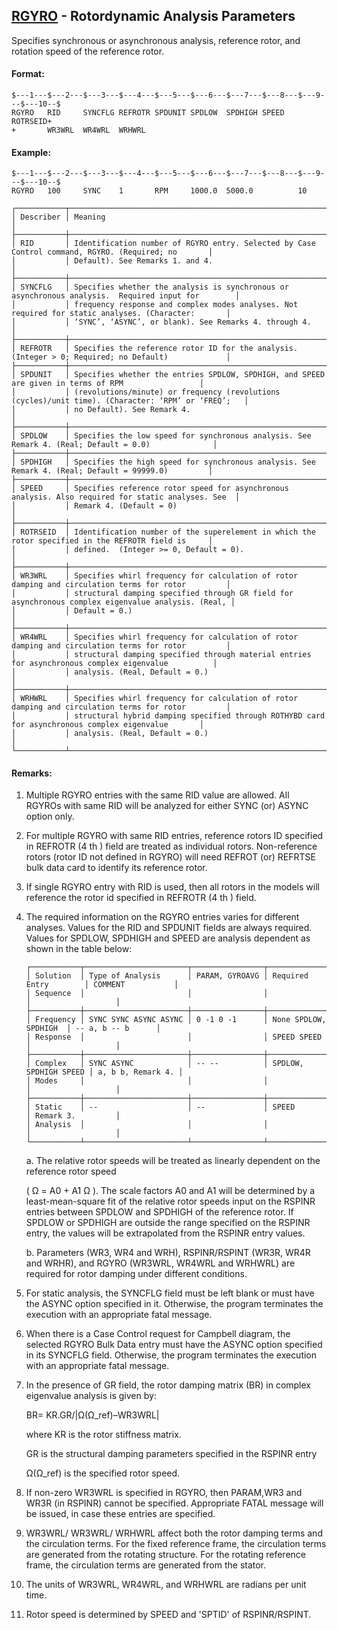 ## [RGYRO](https://nexus.hexagon.com/documentationcenter/bundle/MSC_Nastran_2022.4/page/Nastran_Combined_Book/qrg/bulkqrs/TOC.RGYRO.xhtml) - Rotordynamic Analysis Parameters

Specifies synchronous or asynchronous analysis, reference rotor, and rotation speed of the reference rotor.

#### Format:

```nastran
$---1---$---2---$---3---$---4---$---5---$---6---$---7---$---8---$---9---$---10--$
RGYRO   RID     SYNCFLG REFROTR SPDUNIT SPDLOW  SPDHIGH SPEED   ROTRSEID+       
+       WR3WRL  WR4WRL  WRHWRL                                                  
```

#### Example:

```nastran
$---1---$---2---$---3---$---4---$---5---$---6---$---7---$---8---$---9---$---10--$
RGYRO   100     SYNC    1       RPM     1000.0  5000.0          10              
```

```text
┌───────────┬────────────────────────────────────────────────────────────────────────────────────────────────────┐
│ Describer │ Meaning                                                                                            │
├───────────┼────────────────────────────────────────────────────────────────────────────────────────────────────┤
│ RID       │ Identification number of RGYRO entry. Selected by Case Control command, RGYRO. (Required; no       │
│           │ Default). See Remarks 1. and 4.                                                                    │
├───────────┼────────────────────────────────────────────────────────────────────────────────────────────────────┤
│ SYNCFLG   │ Specifies whether the analysis is synchronous or asynchronous analysis.  Required input for        │
│           │ frequency response and complex modes analyses. Not required for static analyses. (Character:       │
│           │ ‘SYNC’, ‘ASYNC’, or blank). See Remarks 4. through 4.                                              │
├───────────┼────────────────────────────────────────────────────────────────────────────────────────────────────┤
│ REFROTR   │ Specifies the reference rotor ID for the analysis. (Integer > 0; Required; no Default)             │
├───────────┼────────────────────────────────────────────────────────────────────────────────────────────────────┤
│ SPDUNIT   │ Specifies whether the entries SPDLOW, SPDHIGH, and SPEED are given in terms of RPM                 │
│           │ (revolutions/minute) or frequency (revolutions (cycles)/unit time). (Character: ‘RPM’ or ‘FREQ’;   │
│           │ no Default). See Remark 4.                                                                         │
├───────────┼────────────────────────────────────────────────────────────────────────────────────────────────────┤
│ SPDLOW    │ Specifies the low speed for synchronous analysis. See Remark 4. (Real; Default = 0.0)              │
├───────────┼────────────────────────────────────────────────────────────────────────────────────────────────────┤
│ SPDHIGH   │ Specifies the high speed for synchronous analysis. See Remark 4. (Real; Default = 99999.0)         │
├───────────┼────────────────────────────────────────────────────────────────────────────────────────────────────┤
│ SPEED     │ Specifies reference rotor speed for asynchronous analysis. Also required for static analyses. See  │
│           │ Remark 4. (Default = 0)                                                                            │
├───────────┼────────────────────────────────────────────────────────────────────────────────────────────────────┤
│ ROTRSEID  │ Identification number of the superelement in which the rotor specified in the REFROTR field is     │
│           │ defined.  (Integer >= 0, Default = 0).                                                             │
├───────────┼────────────────────────────────────────────────────────────────────────────────────────────────────┤
│ WR3WRL    │ Specifies whirl frequency for calculation of rotor damping and circulation terms for rotor         │
│           │ structural damping specified through GR field for asynchronous complex eigenvalue analysis. (Real, │
│           │ Default = 0.)                                                                                      │
├───────────┼────────────────────────────────────────────────────────────────────────────────────────────────────┤
│ WR4WRL    │ Specifies whirl frequency for calculation of rotor damping and circulation terms for rotor         │
│           │ structural damping specified through material entries for asynchronous complex eigenvalue          │
│           │ analysis. (Real, Default = 0.)                                                                     │
├───────────┼────────────────────────────────────────────────────────────────────────────────────────────────────┤
│ WRHWRL    │ Specifies whirl frequency for calculation of rotor damping and circulation terms for rotor         │
│           │ structural hybrid damping specified through ROTHYBD card for asynchronous complex eigenvalue       │
│           │ analysis. (Real, Default = 0.)                                                                     │
└───────────┴────────────────────────────────────────────────────────────────────────────────────────────────────┘
```

#### Remarks:

1. Multiple RGYRO entries with the same RID value are allowed. All RGYROs with same RID will be analyzed for either SYNC (or) ASYNC option only.
2. For multiple RGYRO with same RID entries, reference rotors ID specified in REFROTR (4 th ) field are treated as individual rotors. Non-reference rotors (rotor ID not defined in RGYRO) will need REFROT (or) REFRTSE bulk data card to identify its reference rotor.
3. If single RGYRO entry with RID is used, then all rotors in the models will reference the rotor id specified in REFROTR (4 th ) field.
4. The required information on the RGYRO entries varies for different analyses. Values for the RID and SPDUNIT fields are always required. Values for SPDLOW, SPDHIGH and SPEED are analysis dependent as shown in the table below:

     ```text
     ┌───────────┬───────────────────────┬────────────────┬───────────────────────┬───────────────────┐
     │ Solution  │ Type of Analysis      │ PARAM, GYROAVG │ Required Entry        │ COMMENT           │
     │ Sequence  │                       │                │                       │                   │
     ├───────────┼───────────────────────┼────────────────┼───────────────────────┼───────────────────┤
     │ Frequency │ SYNC SYNC ASYNC ASYNC │ 0 -1 0 -1      │ None SPDLOW, SPDHIGH  │ -- a, b -- b      │
     │ Response  │                       │                │ SPEED SPEED           │                   │
     ├───────────┼───────────────────────┼────────────────┼───────────────────────┼───────────────────┤
     │ Complex   │ SYNC ASYNC            │ -- --          │ SPDLOW, SPDHIGH SPEED │ a, b b, Remark 4. │
     │ Modes     │                       │                │                       │                   │
     ├───────────┼───────────────────────┼────────────────┼───────────────────────┼───────────────────┤
     │ Static    │ --                    │ --             │ SPEED                 │ Remark 3.         │
     │ Analysis  │                       │                │                       │                   │
     └───────────┴───────────────────────┴────────────────┴───────────────────────┴───────────────────┘
     ```

     a. The relative rotor speeds will be treated as linearly dependent on the reference rotor speed
     
     ( Ω  = A0 + A1 Ω ). The scale factors A0 and A1 will be determined by a least-mean-square fit of the relative rotor speeds input on the RSPINR entries between SPDLOW and SPDHIGH of the reference rotor. If SPDLOW or SPDHIGH are outside the range specified on the RSPINR entry, the values will be extrapolated from the RSPINR entry values.
     
     b. Parameters (WR3, WR4 and WRH), RSPINR/RSPINT (WR3R, WR4R and WRHR), and RGYRO (WR3WRL, WR4WRL and WRHWRL) are required for rotor damping under different conditions.
     
5. For static analysis, the SYNCFLG field must be left blank or must have the ASYNC option specified in it. Otherwise, the program terminates the execution with an appropriate fatal message.
6. When there is a Case Control request for Campbell diagram, the selected RGYRO Bulk Data entry must have the ASYNC option specified in its SYNCFLG field. Otherwise, the program terminates the execution with an appropriate fatal message.
7. In the presence of GR field, the rotor damping matrix (BR) in complex eigenvalue analysis is given by:

     BR= KR.GR/|Ω(Ω_ref)–WR3WRL|
     
     where KR is the rotor stiffness matrix.
     
     GR is the structural damping parameters specified in the RSPINR entry
     
     Ω(Ω_ref) is the specified rotor speed.

8. If non-zero WR3WRL is specified in RGYRO, then PARAM,WR3 and WR3R (in RSPINR) cannot be specified. Appropriate FATAL message will be issued, in case these entries are specified.
9. WR3WRL/ WR3WRL/ WRHWRL affect both the rotor damping terms and the circulation terms. For the fixed reference frame, the circulation terms are generated from the rotating structure. For the rotating reference frame, the circulation terms are generated from the stator.
10. The units of WR3WRL, WR4WRL, and WRHWRL are radians per unit time.
11. Rotor speed is determined by SPEED and 'SPTID' of RSPINR/RSPINT.
